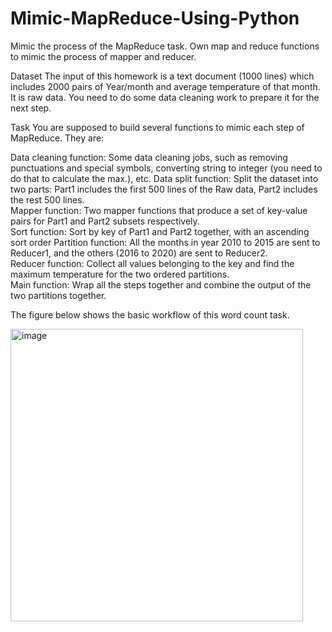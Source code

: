 # Mimic-MapReduce-Using-Python
Mimic the process of the MapReduce task. Own map and reduce functions to mimic the process of mapper and reducer.


Dataset
The input of this homework is a text document (1000 lines) which includes 2000 pairs of Year/month and average temperature of that month. It is raw data. You need to do some data cleaning work to prepare it for the next step.

Task
You are supposed to build several functions to mimic each step of MapReduce. They are:

Data cleaning function:	Some data cleaning jobs, such as removing punctuations and special symbols, converting string to integer (you need to do that to calculate the max.), etc.
Data split function:	Split the dataset into two parts: Part1 includes the first 500 lines of the Raw data, Part2 includes the rest 500 lines.	
Mapper function: Two mapper functions that produce a set of key-value pairs for Part1 and Part2 subsets respectively. 	
Sort function: Sort by key of Part1 and Part2 together, with an ascending sort order
Partition function:	All the months in year 2010 to 2015 are sent to Reducer1, and the others (2016 to 2020) are sent to Reducer2.	
Reducer function: Collect all values belonging to the key and find the maximum temperature for the two ordered partitions.	
Main function:	Wrap all the steps together and combine the output of the two partitions together.	


The figure below shows the basic workflow of this word count task.

<img width="468" alt="image" src="https://user-images.githubusercontent.com/89628033/154361988-9c71ce0a-ef25-48b4-8d6a-126ec41f5185.png">
